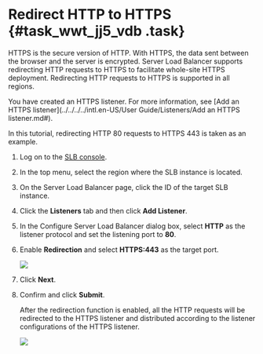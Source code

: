 # Redirect HTTP to HTTPS {#task_wwt_jj5_vdb .task}

HTTPS is the secure version of HTTP. With HTTPS, the data sent between the browser and the server is encrypted. Server Load Balancer supports redirecting HTTP requests to HTTPS to facilitate whole-site HTTPS deployment. Redirecting HTTP requests to HTTPS is supported in all regions.

You have created an HTTPS listener. For more information, see [Add an HTTPS listener](../../../../intl.en-US/User Guide/Listeners/Add an HTTPS listener.md#).

In this tutorial, redirecting HTTP 80 requests to HTTPS 443 is taken as an example.

1.  Log on to the [SLB console](https://slb.console.aliyun.com/slb/). 
2.  In the top menu, select the region where the SLB instance is located. 
3.  On the Server Load Balancer page, click the ID of the target SLB instance. 
4.  Click the **Listeners** tab and then click **Add Listener**. 
5.  In the Configure Server Load Balancer dialog box, select **HTTP** as the listener protocol and set the listening port to **80**. 
6.  Enable **Redirection** and select **HTTPS:443** as the target port. 

    ![](http://static-aliyun-doc.oss-cn-hangzhou.aliyuncs.com/assets/img/18827/155801006010550_en-US.png)

7.  Click **Next**. 
8.  Confirm and click **Submit**. 

    After the redirection function is enabled, all the HTTP requests will be redirected to the HTTPS listener and distributed according to the listener configurations of the HTTPS listener.

    ![](http://static-aliyun-doc.oss-cn-hangzhou.aliyuncs.com/assets/img/18827/155801006010551_en-US.png)


